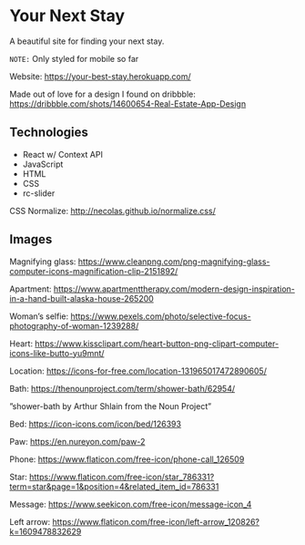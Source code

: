 # Your Next Stay

A beautiful site for finding your next stay.

`NOTE:` Only styled for mobile so far

Website: https://your-best-stay.herokuapp.com/

Made out of love for a design I found on dribbble: https://dribbble.com/shots/14600654-Real-Estate-App-Design

## Technologies

- React w/ Context API
- JavaScript
- HTML
- CSS
- rc-slider

CSS Normalize: http://necolas.github.io/normalize.css/

## Images

Magnifying glass: https://www.cleanpng.com/png-magnifying-glass-computer-icons-magnification-clip-2151892/ 

Apartment: https://www.apartmenttherapy.com/modern-design-inspiration-in-a-hand-built-alaska-house-265200 

Woman’s selfie: https://www.pexels.com/photo/selective-focus-photography-of-woman-1239288/ 

Heart: https://www.kissclipart.com/heart-button-png-clipart-computer-icons-like-butto-yu9mnt/ 

Location: https://icons-for-free.com/location-131965017472890605/ 

Bath: https://thenounproject.com/term/shower-bath/62954/ 

”shower-bath by Arthur Shlain from the Noun Project”

Bed: https://icon-icons.com/icon/bed/126393

Paw: https://en.nureyon.com/paw-2

Phone: https://www.flaticon.com/free-icon/phone-call_126509 

Star: https://www.flaticon.com/free-icon/star_786331?term=star&page=1&position=4&related_item_id=786331 

Message: https://www.seekicon.com/free-icon/message-icon_4 

Left arrow: https://www.flaticon.com/free-icon/left-arrow_120826?k=1609478832629 
